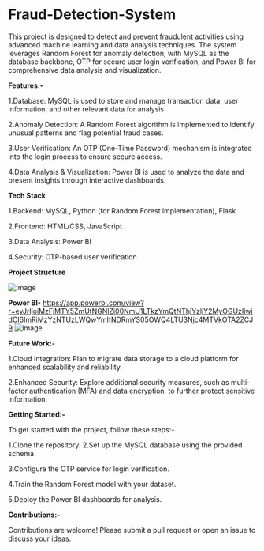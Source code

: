 # Fraud-Detection-System
This project is designed to detect and prevent fraudulent activities using advanced machine learning and data analysis techniques. The system leverages Random Forest for anomaly detection, with MySQL as the database backbone, OTP for secure user login verification, and Power BI for comprehensive data analysis and visualization.

**Features:-**

1.Database: MySQL is used to store and manage transaction data, user information, and other relevant data for analysis.

2.Anomaly Detection: A Random Forest algorithm is implemented to identify unusual patterns and flag potential fraud cases.

3.User Verification: An OTP (One-Time Password) mechanism is integrated into the login process to ensure secure access.

4.Data Analysis & Visualization: Power BI is used to analyze the data and present insights through interactive dashboards.

**Tech Stack**

1.Backend: MySQL, Python (for Random Forest implementation), Flask

2.Frontend: HTML/CSS, JavaScript

3.Data Analysis: Power BI

4.Security: OTP-based user verification

**Project Structure**

![image](https://github.com/user-attachments/assets/c9562d34-768f-498a-95ab-e6f7c82a858e)

**Power BI-**
https://app.powerbi.com/view?r=eyJrIjoiMzFjMTY5ZmUtNGNlZi00NmU1LTkzYmQtNThjYzljY2MyOGUzIiwidCI6ImRiMzYzNTUzLWQwYmItNDRmYS05OWQ4LTU3Njc4MTVkOTA2ZCJ9
![image](https://github.com/user-attachments/assets/1127d4fd-a2bc-4467-9e62-3282fd3c89b7)


**Future Work:-**

1.Cloud Integration: Plan to migrate data storage to a cloud platform for enhanced scalability and reliability.

2.Enhanced Security: Explore additional security measures, such as multi-factor authentication (MFA) and data encryption, to further protect sensitive information.

**Getting Started:-**

To get started with the project, follow these steps:-

1.Clone the repository.
2.Set up the MySQL database using the provided schema.

3.Configure the OTP service for login verification.

4.Train the Random Forest model with your dataset.

5.Deploy the Power BI dashboards for analysis.


**Contributions:-**

Contributions are welcome! Please submit a pull request or open an issue to discuss your ideas.
